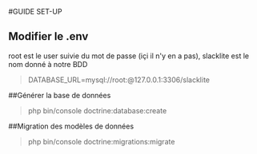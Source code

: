 #GUIDE SET-UP

## Modifier le .env

root est le user suivie du mot de passe (içi il n'y en a pas), slacklite est le nom donné à notre BDD
>   DATABASE_URL=mysql://root:@127.0.0.1:3306/slacklite

##Générer la base de données

 >  php bin/console doctrine:database:create
 
##Migration des modèles de données

>   php bin/console doctrine:migrations:migrate



